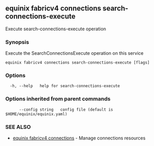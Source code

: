 ## equinix fabricv4 connections search-connections-execute

Execute search-connections-execute operation

### Synopsis

Execute the SearchConnectionsExecute operation on this service

```
equinix fabricv4 connections search-connections-execute [flags]
```

### Options

```
  -h, --help   help for search-connections-execute
```

### Options inherited from parent commands

```
      --config string   config file (default is $HOME/equinix/equinix.yaml)
```

### SEE ALSO

* [equinix fabricv4 connections](equinix_fabricv4_connections.md)	 - Manage connections resources

